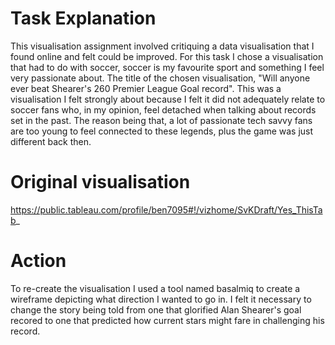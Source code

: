 # Task Explanation
This visualisation assignment involved critiquing a data visualisation that I found online and felt could be improved. For this task I chose a visualisation that had to do with soccer, soccer is my favourite sport and something I feel very passionate about. The title of the chosen visualisation, "Will anyone ever beat Shearer's 260 Premier League Goal record". This was a visualisation I felt strongly about because I felt it did not adequately relate to soccer fans who, in my opinion, feel detached when talking about records set in the past. The reason being that, a lot of passionate tech savvy fans are too young to feel connected to these legends, plus the game was just different back then.

# Original visualisation
https://public.tableau.com/profile/ben7095#!/vizhome/SvKDraft/Yes_ThisTab_

# Action
To re-create the visualisation I used a tool named basalmiq to create a wireframe depicting what direction I wanted to go in. I felt it necessary to change the story being told from one that glorified Alan Shearer's goal recored to one that predicted how current stars might fare in challenging his record.

